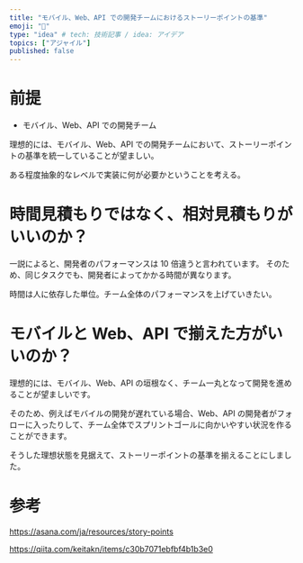 ```yaml
---
title: "モバイル、Web、API での開発チームにおけるストーリーポイントの基準"
emoji: "🤖"
type: "idea" # tech: 技術記事 / idea: アイデア
topics: ["アジャイル"]
published: false
---
```


# 前提

- モバイル、Web、API での開発チーム

理想的には、モバイル、Web、API での開発チームにおいて、ストーリーポイントの基準を統一していることが望ましい。

ある程度抽象的なレベルで実装に何が必要かということを考える。

# 時間見積もりではなく、相対見積もりがいいのか？

一説によると、開発者のパフォーマンスは 10 倍違うと言われています。
そのため、同じタスクでも、開発者によってかかる時間が異なります。

時間は人に依存した単位。チーム全体のパフォーマンスを上げていきたい。

# モバイルと Web、API で揃えた方がいいのか？

理想的には、モバイル、Web、API の垣根なく、チーム一丸となって開発を進めることが望ましいです。

そのため、例えばモバイルの開発が遅れている場合、Web、API の開発者がフォローに入ったりして、チーム全体でスプリントゴールに向かいやすい状況を作ることができます。

そうした理想状態を見据えて、ストーリーポイントの基準を揃えることにしました。

# 参考

https://asana.com/ja/resources/story-points

https://qiita.com/keitakn/items/c30b7071ebfbf4b1b3e0

